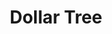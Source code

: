 ---
title: "Dollar Tree"
url: /huntsville/dollar-tree-university-drive-northwest/
shop: variety store
---